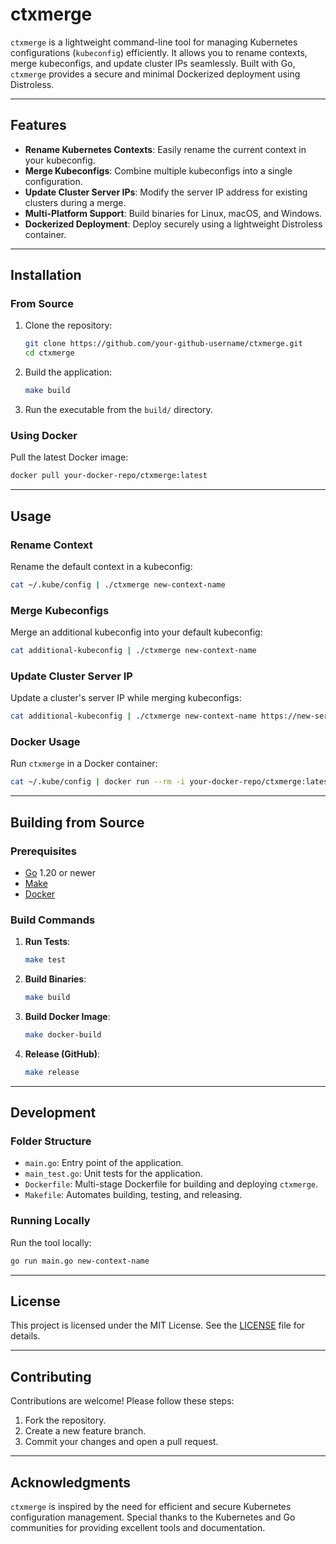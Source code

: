 # ctxmerge

`ctxmerge` is a lightweight command-line tool for managing Kubernetes configurations (`kubeconfig`) efficiently. It allows you to rename contexts, merge kubeconfigs, and update cluster IPs seamlessly. Built with Go, `ctxmerge` provides a secure and minimal Dockerized deployment using Distroless.

---

## Features

- **Rename Kubernetes Contexts**: Easily rename the current context in your kubeconfig.
- **Merge Kubeconfigs**: Combine multiple kubeconfigs into a single configuration.
- **Update Cluster Server IPs**: Modify the server IP address for existing clusters during a merge.
- **Multi-Platform Support**: Build binaries for Linux, macOS, and Windows.
- **Dockerized Deployment**: Deploy securely using a lightweight Distroless container.

---

## Installation

### From Source

1. Clone the repository:
   ```bash
   git clone https://github.com/your-github-username/ctxmerge.git
   cd ctxmerge
   ```
2. Build the application:
   ```bash
   make build
   ```
3. Run the executable from the `build/` directory.

### Using Docker

Pull the latest Docker image:
```bash
docker pull your-docker-repo/ctxmerge:latest
```

---

## Usage

### Rename Context
Rename the default context in a kubeconfig:
```bash
cat ~/.kube/config | ./ctxmerge new-context-name
```

### Merge Kubeconfigs
Merge an additional kubeconfig into your default kubeconfig:
```bash
cat additional-kubeconfig | ./ctxmerge new-context-name
```

### Update Cluster Server IP
Update a cluster's server IP while merging kubeconfigs:
```bash
cat additional-kubeconfig | ./ctxmerge new-context-name https://new-server-ip
```

### Docker Usage
Run `ctxmerge` in a Docker container:
```bash
cat ~/.kube/config | docker run --rm -i your-docker-repo/ctxmerge:latest new-context-name
```

---

## Building from Source

### Prerequisites
- [Go](https://golang.org/dl/) 1.20 or newer
- [Make](https://www.gnu.org/software/make/)
- [Docker](https://www.docker.com/)

### Build Commands

1. **Run Tests**:
   ```bash
   make test
   ```

2. **Build Binaries**:
   ```bash
   make build
   ```

3. **Build Docker Image**:
   ```bash
   make docker-build
   ```

4. **Release (GitHub)**:
   ```bash
   make release
   ```

---

## Development

### Folder Structure

- `main.go`: Entry point of the application.
- `main_test.go`: Unit tests for the application.
- `Dockerfile`: Multi-stage Dockerfile for building and deploying `ctxmerge`.
- `Makefile`: Automates building, testing, and releasing.

### Running Locally
Run the tool locally:
```bash
go run main.go new-context-name
```

---

## License

This project is licensed under the MIT License. See the [LICENSE](LICENSE) file for details.

---

## Contributing

Contributions are welcome! Please follow these steps:

1. Fork the repository.
2. Create a new feature branch.
3. Commit your changes and open a pull request.

---

## Acknowledgments

`ctxmerge` is inspired by the need for efficient and secure Kubernetes configuration management. Special thanks to the Kubernetes and Go communities for providing excellent tools and documentation.
